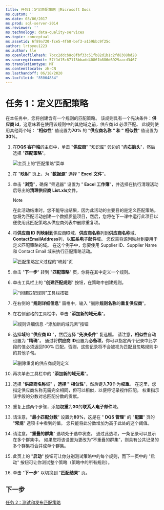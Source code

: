 ```yaml
---
title: 任务1：定义匹配策略 |Microsoft Docs
ms.custom: ''
ms.date: 03/06/2017
ms.prod: sql-server-2014
ms.reviewer: ''
ms.technology: data-quality-services
ms.topic: conceptual
ms.assetid: 6f89a720-fce5-4f60-bef3-a159bbc9f25c
author: lrtoyou1223
ms.author: lle
ms.openlocfilehash: 7bcc2ddcb8c8fbf33c51fb82d1b1c2fd8308bd28
ms.sourcegitcommit: 57f1d15c67113bbadd40861b886d6929aacd3467
ms.translationtype: MT
ms.contentlocale: zh-CN
ms.lasthandoff: 06/18/2020
ms.locfileid: "85064834"
---
```

# <a name="task-1-defining-a-matching-policy"></a>任务 1：定义匹配策略
  在本任务中，您将创建含有一个规则的匹配策略。 该规则具有一个先决条件：**供应商 id**，这意味着在使用该规则中的其他域之前，供应商 id 必须匹配。 此规则使用其他两个域： "**相似性**" 值设置为**70%** 的 "**供应商名称** **" 和 "** **相似性**" 值设置为**30%**。  
  
1.  在**DQS 客户端**的主页中，单击 "**供应商**" "知识库" 旁边的 "**向右箭头**"，然后选择 "**匹配策略**"。  
  
     ![主页上的“匹配策略”菜单](../../2014/tutorials/media/et-definingamatchingpolicy-01.jpg "主页上的“匹配策略”菜单")  
  
2.  在 "**映射**" 页上，为 "**数据源**" 选择 " **Excel 文件**"。  
  
3.  单击 "**浏览**"，确保 "筛选器" 设置为 " **Excel 工作簿**"，并选择在执行清理活动后导出的**清理供应商 List.xls**文件。  
  
    > [!NOTE]  
    >  在此活动结束时，您不能导出结果，因为此活动的主要目的是定义匹配策略。 您将为匹配活动创建一个数据质量项目，然后，您将在下一课中运行此项目以便使用此匹配策略从供应商列表中删除重复项。  
  
4.  将**供应商 ID 列映射到**供应商**ID**域、**供应商名称**列到**供应商名称**域、 **ContactEmailAddress**列，以**联系电子邮件**域。 您仅需将源列映射到要用于定义匹配策略的域。 在这个例子中，您要使用 Supplier ID、Supplier Name 和 Contact Email 域来执行匹配策略活动。  
  
     ![匹配策略定义过程的“映射”页](../../2014/tutorials/media/et-definingamatchingpolicy-02.jpg "匹配策略定义过程的“映射”页")  
  
5.  单击 "**下一步**" 转到 "**匹配策略**" 页，你将在其中定义一个规则。  
  
6.  单击工具栏上的 "**创建匹配规则**" 按钮，在策略中创建规则。  
  
     ![“创建匹配规则”工具栏按钮](../../2014/tutorials/media/et-definingamatchingpolicy-03.jpg "“创建匹配规则”工具栏按钮")  
  
7.  在右侧的 "**规则详细信息**" 窗格中，输入 "删除**规则名称**的**重复供应商**"。  
  
8.  在右侧窗格的工具栏中，单击 "**添加新的域元素**"。  
  
     ![规则详细信息 -“添加新的域元素”按钮](../../2014/tutorials/media/et-definingamatchingpolicy-04.jpg "规则详细信息 -“添加新的域元素”按钮")  
  
9. 选择**域**的 "**供应商 ID** "，然后选择 "**先决条件**" 复选框。 请注意，**相似性**自动设置为 "**精确**"。 通过将**供应商 ID**设置为**必备项**，你可以指定两个记录中此字段的值必须返回100% 匹配，否则，这些记录将不会被视为匹配且忽略规则中的其他子句。  
  
     ![删除重复的供应商规则定义](../../2014/tutorials/media/et-definingamatchingpolicy-05.jpg "删除重复的供应商规则定义")  
  
10. 再次单击工具栏中的 "**添加新的域元素**"。  
  
11. 选择 "**供应商名称**域" **，选择 "** **相似性**"，然后键入**70**作为**权重**。  在这里，您指定供应商名称无需完全相同，但可以相似，以便将记录视作匹配。 权重指示该字段的分数对总匹配分数的贡献。  
  
12. 重复上述两个步骤，添加**权重**为**30**的**联系人电子邮件**域。  
  
13. 请注意，"**最小匹配分数**" 设置为**80%**，这是在 " **DQS 管理**" 的 "**配置**" 页的 "**常规**" 选项卡中看到的值。 您只能将此分数增加为高于此处的这个阈值。  
  
14. 请注意，"**重叠的群集**" 选项处于选中状态。 通过此选项，一条记录可以显示在多个群集中。 如果您将该设置为更改为“不重叠的群集”，则具有公共记录的多个群集将合并成单个群集。  
  
15. 此页上的 "**启动**" 按钮可让你分别测试策略中的每个规则，而下一页中的 "启动" 按钮可让你测试整个策略（策略中的所有规则）。  
  
16. 单击 "**下一步**" 以切换到 "**匹配结果**" 页。  
  
## <a name="next-step"></a>下一步  
 [任务 2：测试和发布匹配策略](../../2014/tutorials/task-2-testing-and-publishing-the-matching-policy.md)  
  
  
